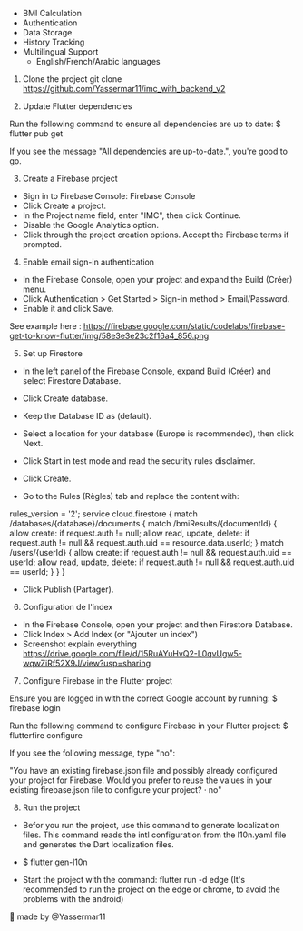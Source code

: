  - BMI Calculation
 - Authentication
 - Data Storage
 - History Tracking
 - Multilingual Support
    - English/French/Arabic languages

1) Clone the project
git clone https://github.com/Yassermar11/imc_with_backend_v2

2) Update Flutter dependencies

Run the following command to ensure all dependencies are up to date:
$ flutter pub get

If you see the message "All dependencies are up-to-date.", you're good to go.

3) Create a Firebase project
 - Sign in to Firebase Console: Firebase Console
 - Click Create a project.
 - In the Project name field, enter "IMC", then click Continue.
 - Disable the Google Analytics option.
 - Click through the project creation options. Accept the Firebase terms if prompted.

4) Enable email sign-in authentication
 - In the Firebase Console, open your project and expand the Build (Créer) menu.
 - Click Authentication > Get Started > Sign-in method > Email/Password.
 - Enable it and click Save.

See example here : https://firebase.google.com/static/codelabs/firebase-get-to-know-flutter/img/58e3e3e23c2f16a4_856.png

5) Set up Firestore
 - In the left panel of the Firebase Console, expand Build (Créer) and select Firestore Database.
 - Click Create database.
 - Keep the Database ID as (default).
 - Select a location for your database (Europe is recommended), then click Next.
 - Click Start in test mode and read the security rules disclaimer.
 - Click Create.

 - Go to the Rules (Règles) tab and replace the content with:

rules_version = '2';
service cloud.firestore {
  match /databases/{database}/documents {
    match /bmiResults/{documentId} {
      allow create: if request.auth != null;
      allow read, update, delete: if request.auth != null && 
                                   request.auth.uid == resource.data.userId;
    }
    match /users/{userId} {
      allow create: if request.auth != null && request.auth.uid == userId;
      allow read, update, delete: if request.auth != null && 
                                   request.auth.uid == userId;
    }
  }
}

 - Click Publish (Partager).
6) Configuration de l'index
 - In the Firebase Console, open your project and then Firestore Database.
 - Click Index > Add Index (or "Ajouter un index")
 - Screenshot explain everything https://drive.google.com/file/d/15RuAYuHvQ2-L0qvUgw5-wqwZiRf52X9J/view?usp=sharing

7) Configure Firebase in the Flutter project

Ensure you are logged in with the correct Google account by running:
$ firebase login

Run the following command to configure Firebase in your Flutter project:
$ flutterfire configure

If you see the following message, type "no":

"You have an existing firebase.json file and possibly already configured your project for Firebase.
Would you prefer to reuse the values in your existing firebase.json file to configure your project? · no"

8) Run the project
- Befor you run the project, use this command to generate localization files. This command reads the intl configuration from the l10n.yaml file and generates the Dart localization files.
- $ flutter gen-l10n

- Start the project with the command:
flutter run -d edge (It's recommended to run the project on the edge or chrome, to avoid the problems with the android)

📌 made by @Yassermar11
